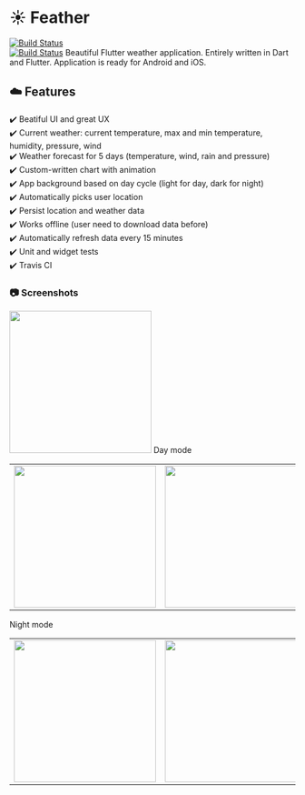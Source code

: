 # :sunny: Feather
[![Build Status](https://travis-ci.org/jhomlala/feather.svg?branch=master)](https://travis-ci.org/jhomlala/feather)  
[![Build Status](https://app.bitrise.io/app/555fd3365953cd2f.svg?token=nPJStq5nJhmQDlgdtIzSqw)](https://github.com/jhomlala/feather)
Beautiful Flutter weather application. Entirely written in Dart and Flutter. Application is ready for Android and iOS.

## :cloud: Features
:heavy_check_mark: Beatiful UI and great UX  
:heavy_check_mark: Current weather: current temperature, max and min temperature, humidity, pressure, wind  
:heavy_check_mark: Weather forecast for 5 days  (temperature, wind, rain and pressure)  
:heavy_check_mark: Custom-written chart with animation  
:heavy_check_mark: App background based on day cycle (light for day, dark for night)  
:heavy_check_mark: Automatically picks user location  
:heavy_check_mark: Persist location and weather data  
:heavy_check_mark: Works offline (user need to download data before)  
:heavy_check_mark: Automatically refresh data every 15 minutes  
:heavy_check_mark: Unit and widget tests  
:heavy_check_mark: Travis CI  

### :camera: Screenshots 
<img width="250px" src="https://github.com/jhomlala/feather/blob/master/screenshots/feather.gif">
Day mode
<table>
  <tr>
    <td>
  <img width="250px" src="https://github.com/jhomlala/feather/blob/master/screenshots/1.png">
    </td>
    <td>
       <img width="250px" src="https://github.com/jhomlala/feather/blob/master/screenshots/2.png">
    </td>
    <td>
       <img width="250px" src="https://github.com/jhomlala/feather/blob/master/screenshots/3.png">
    </td>
    <td>
       <img width="250px" src="https://github.com/jhomlala/feather/blob/master/screenshots/4.png">
    </td>
     <td>
       <img width="250px" src="https://github.com/jhomlala/feather/blob/master/screenshots/5.png">
    </td>
  </tr>
  
</table>


Night mode
<table>
  <tr>
    <td>
  <img width="250px" src="https://github.com/jhomlala/feather/blob/master/screenshots/6.png">
    </td>
    <td>
       <img width="250px" src="https://github.com/jhomlala/feather/blob/master/screenshots/7.png">
    </td>
    <td>
       <img width="250px" src="https://github.com/jhomlala/feather/blob/master/screenshots/8.png">
    </td>
    <td>
       <img width="250px" src="https://github.com/jhomlala/feather/blob/master/screenshots/9.png">
    </td>
     <td>
       <img width="250px" src="https://github.com/jhomlala/feather/blob/master/screenshots/10.png">
    </td>
  </tr>
  
</table>
